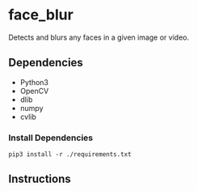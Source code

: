 # face_blur
Detects and blurs any faces in a given image or video.

## Dependencies 
- Python3
- OpenCV
- dlib
- numpy
- cvlib

### Install Dependencies
```
pip3 install -r ./requirements.txt
```

## Instructions
